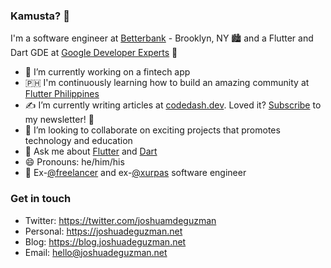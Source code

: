 ### Kamusta? 👋

I'm a software engineer at [Betterbank](https://betterbank.app) - Brooklyn, NY 🏙️ and a Flutter and Dart GDE at [Google Developer Experts](https://developers.google.com/community/experts/directory/profile/profile-joshua_de_guzman) 💙

- 📱 I’m currently working on a fintech app
- 🇵🇭 I'm continuously learning how to build an amazing community at [Flutter Philippines](https://flutter.ph)
- ✍️ I’m currently writing articles at [codedash.dev](https://codedash.dev). Loved it? [Subscribe](http://codedash.dev/subscribe) to my newsletter! 📧
- 👯 I’m looking to collaborate on exciting projects that promotes technology and education
- 💬 Ask me about [Flutter](http://flutter.dev/) and [Dart](https://dart.dev/)
- 😄 Pronouns: he/him/his
- 💼 Ex-[@freelancer](https://github.com/freelancer) and ex-[@xurpas](https://xurpas.com) software engineer
### Get in touch
- Twitter: https://twitter.com/joshuamdeguzman
- Personal: https://joshuadeguzman.net
- Blog: https://blog.joshuadeguzman.net
- Email: hello@joshuadeguzman.net
